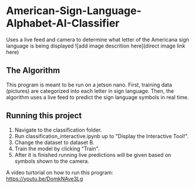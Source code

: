 # American-Sign-Language-Alphabet-AI-Classifier
Uses a live feed and camera to determine what letter of the Americana sign language is being displayed
![add image descrition here](direct image link here)

## The Algorithm

This program is meant to be run on a jetson nano. First, training data (pictures) are categorized into each letter in sign language. Then, the algorithm uses a live feed to predict the sign language symbols in real time.

## Running this project

1. Navigate to the classification folder.
2. Run classification_interactive.ipynb up to "Display the Interactive Tool!".
3. Change the dataset to dataset B.
4. Train the model by clicking "Train".
5. After it is finished running live predictions will be given based on symbols shown to the camera.

A video turtorial on how to run this program: https://youtu.be/DomkNAve3Lg
